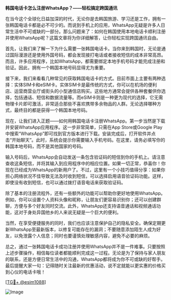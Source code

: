 **韩国电话卡怎么注册WhatsApp？——轻松搞定跨国通讯**

在当今这个全球化日益加深的时代，无论你是去韩国旅游、学习还是工作，拥有一张韩国电话卡都是必不可少的。而说到手机上的应用，WhatsApp无疑是许多人日常生活中不可或缺的一部分。那么问题来了：如何在韩国使用本地电话卡顺利注册并使用WhatsApp呢？这篇文章将为你详细解答，让你轻松实现跨国通讯自由。

首先，让我们来了解一下为什么需要一张韩国电话卡。当你来到韩国时，无论是通过国际漫游还是使用外国号码，都会发现接打电话或者接收短信的成本非常高昂。而且，许多应用程序，比如WhatsApp，都需要绑定本地手机号码才能完成注册和验证。因此，拥有一个韩国本地号码显得尤为重要。

接下来，我们来看看几种常见的获取韩国电话卡的方式。目前市面上主要有两种选择：实体SIM卡和eSIM卡。实体SIM卡是最传统的方式，你可以在机场的便利店、运营商营业厅或街头的小型通信店购买。这些地方通常会提供各种套餐供你选择，包括通话、短信和数据流量等。而eSIM卡则是一种更为现代的选择，它无需物理卡片即可激活，非常适合那些不喜欢携带多余物品的人群。无论选择哪种方式，最终目的都是获得一个韩国本地号码。

现在，让我们进入正题——如何用韩国电话卡注册WhatsApp。第一步当然是下载并安装WhatsApp应用程序。这一步非常简单，只需在App Store或Google Play中搜索“WhatsApp”即可找到官方版本进行下载。安装完成后，打开软件并点击“开始聊天”。此时，系统会提示你需要输入手机号码。在这里，请务必填写你的韩国本地号码，而不是其他国家的号码。

输入号码后，WhatsApp会自动发送一条包含验证码的短信到你的手机上。请注意查收这条短信，并将其输入到应用程序中的相应位置。如果一切正常，恭喜你！你现在已经成为WhatsApp的新用户了。不过，这里有一个小技巧值得分享：如果你担心网络状况不佳导致无法及时收到短信，可以选择启用语音验证码功能。这样，即使没有收到短信，也可以通过拨打语音电话来获取验证码。

除了基本的注册流程外，还有一些额外的功能可以帮助你更好地使用WhatsApp。例如，你可以设置个人资料头像和昵称，让朋友们更容易识别你；还可以创建群聊，方便与多个好友同时交流。此外，WhatsApp还支持语音通话和视频通话功能，这对于身处异国他乡的人来说无疑是一个巨大的便利。

当然，在享受便捷服务的同时，我们也应该注意保护自己的隐私安全。确保定期更新WhatsApp至最新版本，以修复可能存在的漏洞；不要随意添加陌生人成为好友，以免泄露个人信息；同时也要谨慎处理敏感内容，避免不必要的麻烦。

总之，通过一张韩国电话卡成功注册并使用WhatsApp并不是一件难事。只要按照上述步骤操作，相信每位读者都能顺利完成这一过程。无论是为了保持与家人朋友的联系，还是方便日常生活中的沟通，WhatsApp都将成为你不可或缺的好帮手。最后提醒大家一句：记得随时关注最新的优惠活动，说不定就能以更实惠的价格买到心仪的电话卡哦！

[[TG💪+ @esim1088](https://t.me/s/esim1088)]

![Image](https://i.postimg.cc/4NQfJmqS/Snipaste-2025-05-13-00-14-12.png)